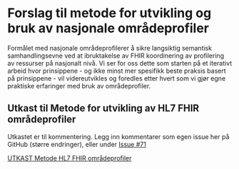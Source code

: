 # Forslag til metode for utvikling og bruk av nasjonale områdeprofiler

Formålet med nasjonale områdeprofilerer å sikre langsiktig semantisk samhandlingsevne ved at ibruktakelse av FHIR koordinering av profilering av ressurser på nasjonalt nivå.
Vi ser for oss dette som starten på et iterativt arbeid hvor prinsippene - og ikke minst mer spesifikk beste praksis basert på prinsippene -  vil videreutvikles og foredles etter hvert som vi gjør egne praktiske erfaringer med bruk av områdeprofiler.

## Utkast til Metode for utvikling av HL7 FHIR områdeprofiler

Utkastet er til kommentering. Legg inn kommentarer som egen issue her på GitHub (større endringer), eller under [Issue #71](https://github.com/HL7Norway/best-practice/issues/71)

[UTKAST Metode HL7 FHIR områdeprofiler](../Metode-områdeprofiler-arbeidsdokument-utkast.pdf)
